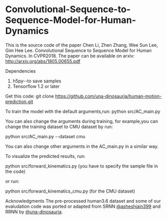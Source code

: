 # Convolutional-Sequence-to-Sequence-Model-for-Human-Dynamics
This is the source code of the paper 
Chen Li, Zhen Zhang, Wee Sun Lee, Gim Hee Lee. Convolutional Sequence to Sequence Model for Human Dynamics. In CVPR2018.
The paper can be available on arxiv: http://arxiv.org/abs/1805.00655.pdf

Dependencies
1. h5py--to save samples
2. Tensorflow 1.2 or later

Get this code:
git clone https://github.com/una-dinosauria/human-motion-prediction.git

To train the model with the default arguments,run:
python src/AC_main.py 

You can also change the arguments during training, for example,you can change the training dataset to CMU dataset by run:

python src/AC_main.py --dataset cmu

You can also change other arguments in the AC_main.py in a similar way.

To visualize the predicted results, run:

python src/forward_kinematics.py (you have to specify the sample file in the code)

or run:

python src/forward_kinematics_cmu.py (for the CMU dataset)

Acknowledgments
The pre-processed human3.6 dataset and some of our evaludation code was ported or adapted from SRNN [@asheshjain399](https://github.com/asheshjain399/RNNexp) and RRNN by [@una-dinosauria](https://github.com/una-dinosauria/human-motion-prediction).

